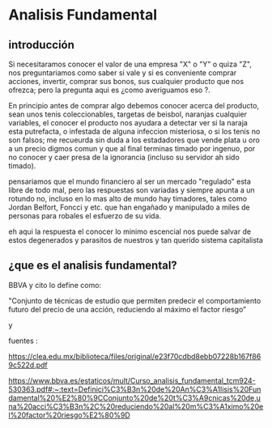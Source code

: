 # Analisis Fundamental 

## introducción

Si necesitaramos conocer el valor de una empresa "X" o "Y" o quiza  "Z", nos preguntariamos como saber si vale y si es conveniente comprar acciones, invertir, comprar sus bonos, sus cualquier
producto que nos ofrezca;  pero la pregunta aqui es ¿como averiguamos eso ?.

En principio antes de comprar algo debemos conocer acerca del producto, sean unos tenis coleccionables, targetas de beisbol, naranjas cualquier variables, el conocer el producto nos ayudara a
detectar ver si la naraja esta putrefacta, o infestada de alguna infeccion misteriosa, o si los tenis no son falsos; me recueurda sin duda a los estadadores que vende plata u oro a un precio digmos
comun y que al final terminas timado por ingenuo, por no conocer y caer presa de la ignorancia (incluso su servidor ah sido timado).

pensariamos que el mundo financiero al ser un mercado "regulado" esta libre de todo mal, pero las respuestas son variadas y siempre apunta a un rotundo no, 
incluso en lo mas alto de mundo hay timadores, tales como Jordan Belfort, Foncci y etc. que han engañado y manipulado a miles de personas para robales el esfuerzo de su vida. 

eh aqui la respuesta el conocer lo minimo escencial nos puede salvar de estos degenerados y  parasitos de nuestros y tan querido sistema capitalista 

## ¿que es el analisis fundamental?

BBVA y cito lo define como: 

"Conjunto de técnicas de estudio que permiten predecir el 
comportamiento futuro del precio de una acción, reduciendo al 
máximo el factor riesgo”

y




fuentes : 

https://clea.edu.mx/biblioteca/files/original/e23f70cdbd8ebb07228b167f869c522d.pdf

https://www.bbva.es/estaticos/mult/Curso_analisis_fundamental_tcm924-530363.pdf#:~:text=Definici%C3%B3n%20de%20An%C3%A1lisis%20Fundamental%20%E2%80%9CConjunto%20de%20t%C3%A9cnicas%20de,una%20acci%C3%B3n%2C%20reduciendo%20al%20m%C3%A1ximo%20el%20factor%20riesgo%E2%80%9D

